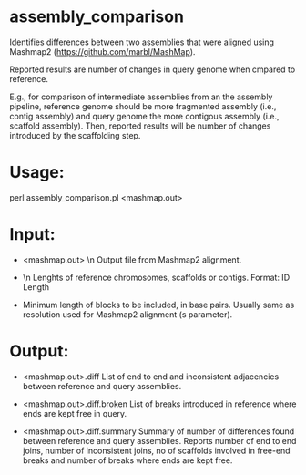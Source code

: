 # assembly_comparison
Identifies differences between two assemblies that were aligned using Mashmap2 (https://github.com/marbl/MashMap).

Reported results are number of changes in query genome when cmpared to reference.   

E.g., for comparison of intermediate assemblies from an the assembly pipeline, reference genome should be more fragmented assembly (i.e., contig assembly) and query genome the more contigous assembly (i.e., scaffold assembly). Then, reported results will be number of changes introduced by the scaffolding step. 

# Usage:
perl assembly_comparison.pl <mashmap.out> <reference lengths> <resolution>

# Input:
 - <mashmap.out> \n
   Output file from Mashmap2 alignment.
   
 - <reference lenghts> \n
   Lenghts of reference chromosomes, scaffolds or contigs.
   Format: ID Length

 - <resolution>
   Minimum length of blocks to be included, in base pairs. 
   Usually same as resolution used for Mashmap2 alignment (s parameter).

# Output:
 - <mashmap.out>.diff
   List of end to end and inconsistent adjacencies between reference and query assemblies.
   
 - <mashmap.out>.diff.broken
   List of breaks introduced in reference where ends are kept free in query.

 - <mashmap.out>.diff.summary
   Summary of number of differences found between reference and query assemblies.
   Reports number of end to end joins, number of inconsistent joins, no of scaffolds involved in free-end breaks and number of breaks where ends are kept free.
